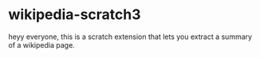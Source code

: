# wikipedia-scratch3
heyy everyone, this is a scratch extension that lets you extract a summary of a wikipedia page.
